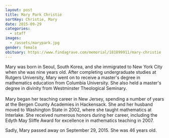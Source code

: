 ```yaml
---
layout: post
title: Mary Park Christie
sortKey: Christie, Mary
date: 2015-09-29
categories:
  - staff
images:
  - /assets/marypark.jpg
gender: female
obituary: https://www.findagrave.com/memorial/181899911/mary-christie
---
```


Mary was born in Seoul, South Korea, and she immigrated to New York City when she was nine years old. After completing undergraduate studies at Rutgers University, Mary went on to receive a master's degree in mathematics education from Columbia University. She also held a master's degree in divinity from Westminster Theological Seminary.\
\
Mary began her teaching career in New Jersey, spending a number of years at the Bergen County Academies in Hackensack. She and her husband moved to Washington State in 2002, where she taught mathematics at Interlake. She received numerous honors during her career, including the Edyth May Sliffe Award for excellence in mathematics teaching in 2007.

Sadly, Mary passed away on September 29, 2015. She was 46 years old.
